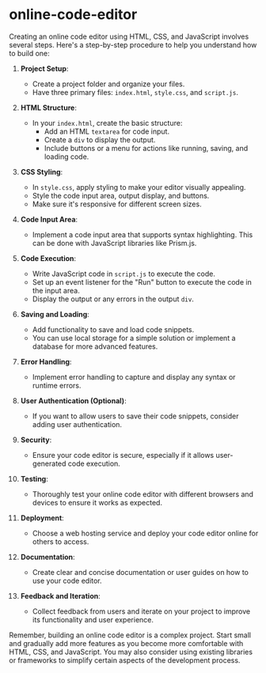# online-code-editor

Creating an online code editor using HTML, CSS, and JavaScript involves several steps. Here's a step-by-step procedure to help you understand how to build one:

1. **Project Setup**:
   - Create a project folder and organize your files.
   - Have three primary files: `index.html`, `style.css`, and `script.js`.

2. **HTML Structure**:
   - In your `index.html`, create the basic structure:
     - Add an HTML `textarea` for code input.
     - Create a `div` to display the output.
     - Include buttons or a menu for actions like running, saving, and loading code.

3. **CSS Styling**:
   - In `style.css`, apply styling to make your editor visually appealing.
   - Style the code input area, output display, and buttons.
   - Make sure it's responsive for different screen sizes.

4. **Code Input Area**:
   - Implement a code input area that supports syntax highlighting. This can be done with JavaScript libraries like Prism.js.

5. **Code Execution**:
   - Write JavaScript code in `script.js` to execute the code.
   - Set up an event listener for the "Run" button to execute the code in the input area.
   - Display the output or any errors in the output `div`.

6. **Saving and Loading**:
   - Add functionality to save and load code snippets.
   - You can use local storage for a simple solution or implement a database for more advanced features.

7. **Error Handling**:
   - Implement error handling to capture and display any syntax or runtime errors.

8. **User Authentication (Optional)**:
   - If you want to allow users to save their code snippets, consider adding user authentication.

9. **Security**:
   - Ensure your code editor is secure, especially if it allows user-generated code execution.

10. **Testing**:
    - Thoroughly test your online code editor with different browsers and devices to ensure it works as expected.

11. **Deployment**:
    - Choose a web hosting service and deploy your code editor online for others to access.

12. **Documentation**:
    - Create clear and concise documentation or user guides on how to use your code editor.

13. **Feedback and Iteration**:
    - Collect feedback from users and iterate on your project to improve its functionality and user experience.

Remember, building an online code editor is a complex project. Start small and gradually add more features as you become more comfortable with HTML, CSS, and JavaScript. You may also consider using existing libraries or frameworks to simplify certain aspects of the development process.


